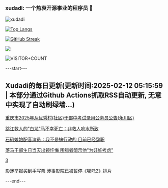 ### xudadi: 一个热衷开源事业的程序员 👋

![xudadi](https://github-readme-stats-git-masterorgs-github-readme-stats-team.vercel.app/api?username=xudadi)

[![Top Langs](https://github-readme-stats.vercel.app/api/top-langs/?username=xudadi)](https://github.com/anuraghazra/github-readme-stats)

[![GitHub Streak](https://streak-stats.demolab.com?user=xudadi&locale=zh_Hans)](https://git.io/streak-stats)

![](https://raw.githubusercontent.com/xudadi/xudadi/main/assets/github-contribution-grid-snake.svg)

![VISITOR+COUNT](https://komarev.com/ghpvc/?username=xudadi&label=VISITOR+COUNT)


---start---

## Xudadi的每日更新(更新时间:2025-02-12 05:15:59 | 本部分通过Github Actions抓取RSS自动更新, 无意中实现了自动刷绿墙...)

[重庆市2025年从优秀村(社区)干部中考试录用公务员公告(永川区)](https://www.gongkaoleida.com/article/2284864)

[跳江救人的"白龙"马不幸死亡：非救人呛水所致](https://m.163.com/news/article/JO5B1U1Q0001899O.html)

[石矶娘娘配音演员：我不是搞行政的 目前已经辞职](https://m.163.com/news/article/JO57GMAR051492T3.html)

[落马干部生日当天出镜忏悔 围猎者暗示他"为娃娃考虑"](https://m.163.com/news/article/JO56RQMI0530JPVV.html)

[3](https://m.163.com/touch/news/sub/domestic)

[影迷举报买到手写票 涉事影院已被暂停《哪吒2》排片](https://m.163.com/news/article/JO4PI08O051492T3.html)

---end---
